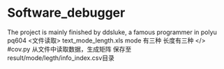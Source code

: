 # Software_debugger
The project is mainly finished by ddsluke, a famous programmer in polyu pq604
<文件读取>
text_mode_length.xls
mode 有三种
长度有三种
</>
#cov.py
从文件中读取数据，生成矩阵 保存至 result/mode/legth/info_index.csv目录
